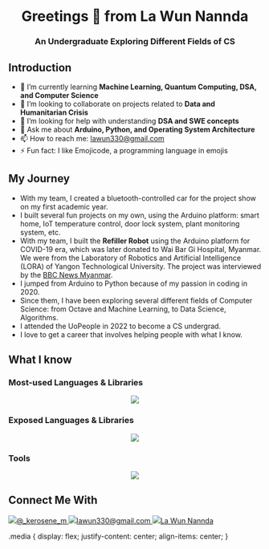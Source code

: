 <h1 align="center">Greetings 👋 from La Wun Nannda</h1>
<h3 align="center">An Undergraduate Exploring Different Fields of CS</h3>

## Introduction
- 🌱 I’m currently learning **Machine Learning, Quantum Computing, DSA, and Computer Science**
- 👯 I’m looking to collaborate on projects related to **Data and Humanitarian Crisis**
- 🤔 I’m looking for help with understanding **DSA and SWE concepts**
- 💬 Ask me about **Arduino, Python, and Operating System Architecture**
- 📫 How to reach me: <u>lawun330@gmail.com</u>
- ⚡ Fun fact: I like Emojicode, a programming language in emojis


## My Journey
- With my team, I created a bluetooth-controlled car for the project show on my first academic year.
- I built several fun projects on my own, using the Arduino platform: smart home, IoT temperature control, door lock system, plant monitoring system, etc.
- With my team, I built the **Refiller Robot** using the Arduino platform for COVID-19 era, which was later donated to Wai Bar Gi Hospital, Myanmar. We were from the Laboratory of Robotics and Artificial Intelligence (LORA) of Yangon Technological University. The project was interviewed by the [BBC News Myanmar](https://youtu.be/Vs6lDYDOak4?si=kkbzYx5g9wyoec0Q).
- I jumped from Arduino to Python because of my passion in coding in 2020.
- Since them, I have been exploring several different fields of Computer Science: from Octave and Machine Learning, to Data Science, Algorithms.
- I attended the UoPeople in 2022 to become a CS undergrad.
- I love to get a career that involves helping people with what I know.

## What I know
### Most-used Languages & Libraries
<div align="center">
  <a href="https://skillicons.dev">
    <img src="https://skillicons.dev/icons?i=arduino,cpp,css,html,py"/>
  </a>
</div>

### Exposed Languages & Libraries
<div align="center">
  <a href="https://skillicons.dev">
    <img src="https://skillicons.dev/icons?i=java,matlab,octave,opencv,p5js,perl,sklearn,tensorflow"/>
  </a>
</div>

### Tools
<div align="center">
  <a href="https://skillicons.dev">
    <img src="https://skillicons.dev/icons?i=anaconda,atom,codepen,eclipse,git,github,gitlab,powershell,replit,sublime"/>
  </a>
</div>

## Connect Me With
<div class="media">
  <a href="https://discord.com/" >
    <img src="https://skillicons.dev/icons?i=discord"/>@_kerosene_m
  </a>
  <a href="https://mail.google.com/">
    <img src="https://skillicons.dev/icons?i=gmail"/>lawun330@gmail.com
  </a>
  <a href="https://www.linkedin.com/in/la-wun-nannda-b047681b5/">
    <img src="https://skillicons.dev/icons?i=linkedin"/>La Wun Nannda
  </a>
</div>

.media {
  display: flex;
  justify-content: center;
  align-items: center;
}
<!--
**lawun330/lawun330** is a ✨ _special_ ✨ repository because its `README.md` (this file) appears on your GitHub profile.

Here are some ideas to get you started:

- 🔭 I’m currently working on ...
- 🌱 I’m currently learning ...
- 👯 I’m looking to collaborate on ...
- 🤔 I’m looking for help with ...
- 💬 Ask me about ...
- 📫 How to reach me: ...
- 😄 Pronouns: ...
- ⚡ Fun fact: ...
-->
